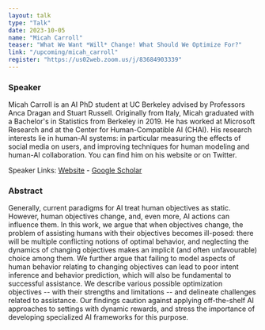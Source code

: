 ```yaml
---
layout: talk
type: "Talk"
date: 2023-10-05
name: "Micah Carroll"
teaser: "What We Want *Will* Change! What Should We Optimize For?"
link: "/upcoming/micah_carroll"
register: "https://us02web.zoom.us/j/83684903339"
---
```


### Speaker 
Micah Carroll is an AI PhD student at UC Berkeley advised by Professors Anca Dragan and Stuart Russell. Originally from Italy, Micah graduated with a Bachelor's in Statistics from Berkeley in 2019. He has worked at Microsoft Research and at the Center for Human-Compatible AI (CHAI). His research interests lie in human-AI systems: in particular measuring the effects of social media on users, and improving techniques for human modeling and human-AI collaboration. You can find him on his website or on Twitter.

Speaker Links: [Website](https://micahcarroll.github.io/) - [Google Scholar]([https://scholar.google.com/citations?user=qA5TmygAAAAJ&hl=en](https://scholar.google.com/citations?user=MeNbzgIAAAAJ&hl=en))

### Abstract 
Generally, current paradigms for AI treat human objectives as static. However, human objectives change, and, even more, AI actions can influence them. In this work, we argue that when objectives change, the problem of assisting humans with their objectives becomes ill-posed: there will be multiple conflicting notions of optimal behavior, and neglecting the dynamics of changing objectives makes an implicit (and often unfavourable) choice among them. We further argue that failing to model aspects of human behavior relating to changing objectives can lead to poor intent inference and behavior prediction, which will also be fundamental to successful assistance. We describe various possible optimization objectives -- with their strengths and limitations -- and delineate challenges related to assistance. Our findings caution against applying off-the-shelf AI approaches to settings with dynamic rewards, and stress the importance of developing specialized AI frameworks for this purpose.
